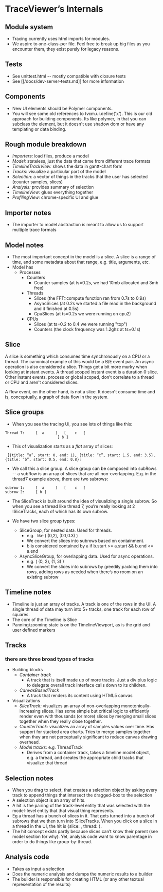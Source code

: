 # TraceViewer’s Internals

## Module system

 * Tracing currently uses html imports for modules.
 * We aspire to one-class-per file. Feel free to break up big files as you
encounter them, they exist purely for legacy reasons.

## Tests

 * See unittest.html -- mostly compatible with closure tests
 * See [[/docs/dev-server-tests.md]] for more information

## Components

 * New UI elements should be Polymer components.
 * You will see some old references to tvcm.ui.define('x'). This is our old
approach for building components. Its like polymer, in that you can subclass
the element, but it doesn't use shadow dom or have any templating or data
binding.

## Rough module breakdown

 * *Importers:* load files, produce a model
 * *Model:* stateless, just the data that came from different trace formats
 * *TimelineTrackView:* shows the data in gantt-chart form
 * *Tracks:* visualize a particular part of the model
 * *Selection:* a vector of things in the tracks that the user has selected (counter samples, slices)
 * *Analysis:* provides summary of selection
 * *TimelineView:* glues everything together
 * *ProfilingView:* chrome-specific UI and glue

## Importer notes

 * The importer to model abstraction is meant to allow us to support multiple trace formats

## Model notes

 * The most important concept in the model is a slice. A slice is a range of time, and some metadata about that range, e.g. title, arguments, etc.
 * Model has
     * Processes
         * Counters
             * Counter samples (at ts=0.2s, we had 10mb allocated and 3mb free)
         * Threads
             * Slices (the FFT::compute function ran from 0.7s to 0.9s)
             * AsyncSlices (at 0.2s we started a file read in the background and it finished at 0.5s)
             * CpuSlices (at ts=0.2s we were running on cpu2)
         * CPUs
             * Slices (at ts=0.2 to 0.4 we were running "top")
             * Counters (the clock frequency was 1.2ghz at ts=0.1s)

## Slice
A slice is something which consumes time synchronously on a CPU or a thread. The
canonical example of this would be a B/E event pair. An async operation is also
considered a slice. Things get a bit more murky when looking at instant events.
A thread scoped instant event is a duration 0 slice. Other instant events,
process or global scoped, don't correlate to a thread or CPU and aren't
considered slices.

A flow event, on the other hand, is not a slice. It doesn't consume time and is,
conceptually, a graph of data flow in the system.


## Slice groups

 * When you see the tracing UI, you see lots of things like this:

```
Thread 7:     [  a     ]   [    c   ]
                        [ b ]
```

 * This of visualization starts as a *flat* array of slices:

```
 [{title: “a”, start: 0, end: 1), {title: “c”, start: 1.5, end: 3.5}, {title: “b”, start: 0.5, end: 0.8}[
```

 * We call this a slice group. A slice group can be composed into subRows -- a subRow is an array of slices that are all non-overlapping. E.g. in the thread7 example above, there are two subrows:

```
subrow 1:     [  a     ]   [    c   ]
subrow 2:     [ b ]
```

 * The SliceTrack is built around the idea of visualizing a single subrow. So when you see a thread like thread 7, you’re really looking at 2 !SliceTracks, each of which has its own subrow.

 * We have two slice group types:
     * SliceGroup, for nested data. Used for threads.
         * e.g.  like ( (0,2), (0.1,0.3) )
         * We convert the slices into subrows based on containment.
         * b is considered contained by a if b.start >= a.start && b.end <= a.end
     * AsyncSliceGroup, for overlapping data. Used for async operations.
         * e.g. ( (0, 2), (1, 3) )
         * We convert the slices into subrows by greedily packing them into rows, adding rows as needed when there’s no room on an existing subrow

## Timeline notes

 * Timeline is just an array of tracks. A track is one of the rows in the UI. A single thread of data may turn into 5+ tracks, one track for each row of squares.
 * The core of the Timeline is Slice
 * Panning/zooming state is on the TimelineViewport, as is the grid and user defined markers

## Tracks
### there are three broad types of tracks

 * Building blocks
     * *Container track*
         * A track that is itself made up of more tracks. Just a div plus logic to delegate overall track interface calls down to its children.
     * *CanvasBasedTrack*
         * A track that renders its content using HTML5 canvas
 * Visualizations
     * *SliceTrack:* visualizes an array of non-overlapping monotonically-increasing slices. Has some simple but critical logic to efficiently render even with thousands (or more) slices by merging small slices together when they really close together.
     * *CounterTrack:* visualizes an array of samples values over time. Has support for stacked area charts. Tries to merge samples together when they are not perceptually significant to reduce canvas drawing overhead.
     * *Model tracks:* e.g. ThreadTrack
         * Derives from a container track, takes a timeline model object, e.g. a thread, and creates the appropriate child tracks that visualize that thread

## Selection notes

 * When you drag to select, that creates a selection object by asking every track to append things that intersect the dragged-box to the selection
 * A selection object is an array of hits.
 * A hit is the pairing of the track-level entity that was selected with the model-level entity that that visual thing represents.
 * Eg a thread has a bunch of slices in it. That gets turned into a bunch of subrows that we then turn into !SliceTracks. When you click on a slice in a thread in the UI, the hit is {slice: <the slice you clicked>, thread: <the thread it came from>}.
 * The hit concept exists partly because slices can’t know their parent (see model section for why). Yet, analysis code want to know parentage in order to do things like group-by-thread.

## Analysis code

 * Takes as input a selection
 * Does the numeric analysis and dumps the numeric results to a builder
 * The builder is responsible for creating HTML (or any other textual representation of the results)
